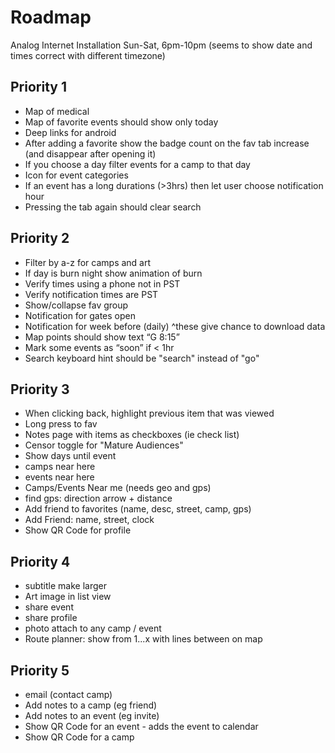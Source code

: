 # Roadmap

Analog Internet Installation
Sun-Sat, 6pm-10pm (seems to show date and times correct with different timezone)

## Priority 1
- Map of medical
- Map of favorite events should show only today
- Deep links for android
- After adding a favorite show the badge count on the fav tab increase (and disappear after opening it)
- If you choose a day filter events for a camp to that day
- Icon for event categories
- If an event has a long durations (>3hrs) then let user choose notification hour
- Pressing the tab again should clear search

## Priority 2
- Filter by a-z for camps and art
- If day is burn night show animation of burn
- Verify times using a phone not in PST
- Verify notification times are PST
- Show/collapse fav group
- Notification for gates open
- Notification for week before (daily) ^these give chance to download data
- Map points should show text “G 8:15”
- Mark some events as “soon” if < 1hr
- Search keyboard hint should be "search" instead of "go"

## Priority 3
- When clicking back, highlight previous item that was viewed
- Long press to fav
- Notes page with items as checkboxes (ie check list)
- Censor toggle for "Mature Audiences"
- Show days until event
- camps near here
- events near here
- Camps/Events Near me (needs geo and gps)
- find gps: direction arrow + distance
- Add friend to favorites (name, desc, street, camp, gps)
- Add Friend: name, street, clock
- Show QR Code for profile

## Priority 4
- subtitle make larger
- Art image in list view
- share event
- share profile
- photo attach to any camp / event
- Route planner: show from 1...x with lines between on map

## Priority 5
- email (contact camp)
- Add notes to a camp (eg friend)
- Add notes to an event (eg invite)
- Show QR Code for an event - adds the event to calendar
- Show QR Code for a camp